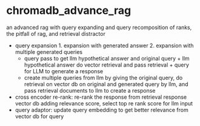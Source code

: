 # chromadb_advance_rag
an advanced rag with query expanding and query recomposition of ranks, the pitfall of rag, and retrieval distractor 
- query expansion 1. expansion with generated answer 2. expansion with multiple generated queries
  - query pass to get llm hypothetical answer and original query + llm hypothetical answer do vector retrieval and pass retrieval + query for LLM to generate a response
  -  create multiple queries from llm by giving the original query, do retrieval on vector db on original and generated query by llm, and pass retrieval documents to llm to create a response
- cross encoder re-rank: re-rank the response  from retrieval response vector db adding relevance score, select top re rank score for llm input
- query adaptor: update query embedding to get better relevance from vector db for query
